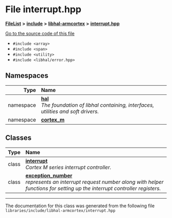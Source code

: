 

# File interrupt.hpp



[**FileList**](files.md) **>** [**include**](dir_cba0faac6e93618a6e2539705915bd70.md) **>** [**libhal-armcortex**](dir_b3459571a2adf19d50d3ad84e10dbc87.md) **>** [**interrupt.hpp**](interrupt_8hpp.md)

[Go to the source code of this file](interrupt_8hpp_source.md)



* `#include <array>`
* `#include <span>`
* `#include <utility>`
* `#include <libhal/error.hpp>`













## Namespaces

| Type | Name |
| ---: | :--- |
| namespace | [**hal**](namespacehal.md) <br>_The foundation of libhal containing, interfaces, utilities and soft drivers._  |
| namespace | [**cortex\_m**](namespacehal_1_1cortex__m.md) <br> |


## Classes

| Type | Name |
| ---: | :--- |
| class | [**interrupt**](classhal_1_1cortex__m_1_1interrupt.md) <br>_Cortex M series interrupt controller._  |
| class | [**exception\_number**](classhal_1_1cortex__m_1_1interrupt_1_1exception__number.md) <br>_represents an interrupt request number along with helper functions for setting up the interrupt controller registers._  |



















































------------------------------
The documentation for this class was generated from the following file `libraries/include/libhal-armcortex/interrupt.hpp`

